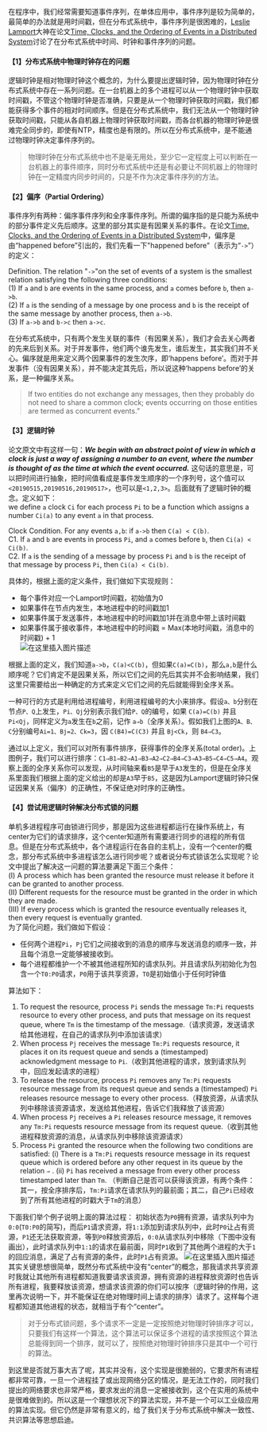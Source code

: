 在程序中，我们经常需要知道事件序列，在单体应用中，事件序列是较为简单的，最简单的办法就是用时间戳，但在分布式系统中，事件序列是很困难的，[Leslie Lamport](https://en.wikipedia.org/wiki/Leslie_Lamport)大神在论文[Time, Clocks, and the Ordering of Events in a Distributed System](http://lamport.azurewebsites.net/pubs/time-clocks.pdf)讨论了在分布式系统中时间、时钟和事件序列的问题。


#### 【1】分布式系统中物理时钟存在的问题
逻辑时钟是相对物理时钟这个概念的，为什么要提出逻辑时钟，因为物理时钟在分布式系统中存在一系列问题。在一台机器上的多个进程可以从一个物理时钟中获取时间戳，不管这个物理时钟是否准确，只要是从一个物理时钟获取时间戳，我们都能获得多个事件的相对时间顺序。但是在分布式系统中，我们无法从一个物理时钟获取时间戳，只能从各自机器上物理时钟获取时间戳，而各台机器的物理时钟是很难完全同步的，即使有NTP，精度也是有限的。所以在分布式系统中，是不能通过物理时钟决定事件序列的。

>物理时钟在分布式系统中也不是毫无用处，至少它一定程度上可以判断在一台机器上的事件顺序，同时分布式系统中还是有必要让不同机器上的物理时钟在一定精度内同步时间的，只是不作为决定事件序列的方法。

#### 【2】偏序（Partial Ordering）
事件序列有两种：偏序事件序列和全序事件序列。所谓的偏序指的是只能为系统中的部分事件定义先后顺序。这里的部分其实是有因果关系的事件。在论文[Time, Clocks, and the Ordering of Events in a Distributed System](http://lamport.azurewebsites.net/pubs/time-clocks.pdf)中，偏序是由“happened before”引出的，我们先看一下"happened before"（表示为“`->`”）的定义：

Definition. The relation "`->`"on the set of events of a system is the smallest relation satisfying the following three conditions:   
(1) If `a` and `b` are events in the same process, and `a` comes before `b`, then `a->b`.   
(2) If `a` is the sending of a message by one process and `b` is the receipt of the same message by another process, then `a->b`.    
(3) If `a->b` and `b->c` then `a->c`. 

在分布式系统中，只有两个发生关联的事件（有因果关系），我们才会去关心两者的先来后到关系。对于并发事件，他们两个谁先发生，谁后发生，其实我们并不关心。偏序就是用来定义两个因果事件的发生次序，即‘happens before’。而对于并发事件（没有因果关系），并不能决定其先后，所以说这种‘happens before’的关系，是一种偏序关系。
>If two entities do not exchange any messages, then they probably do not need to share a common clock; events occurring on those entities are termed as concurrent events.”

#### 【3】逻辑时钟
论文原文中有这样一句：***We begin with an abstract point of view in which a clock is just a way of assigning a number to an event, where the number is thought of as the time at which the event occurred.*** 这句话的意思是，可以把时间进行抽象，把时间值看成是事件发生顺序的一个序列号，这个值可以`<20190515,20190516,20190517>`，也可以是`<1,2,3>`。后面就有了逻辑时钟的概念。定义如下：      
we define `a` clock `Ci` for each process `Pi` to be a function which assigns a number `Ci(a)` to any event `a` in that process.

Clock Condition. For any events `a,b`: if `a->b` then `C(a) < C(b)`.       
C1. If `a` and `b` are events in process `Pi`, and `a` comes before `b`, then `Ci(a) < Ci(b)`.     
C2. If `a` is the sending of a message by process `Pi` and `b` is the receipt of that message by process `Pi`, then `Ci(a) < Ci(b)`.

具体的，根据上面的定义条件，我们做如下实现规则：    
- 每个事件对应一个Lamport时间戳，初始值为0      
- 如果事件在节点内发生，本地进程中的时间戳加1       
- 如果事件属于发送事件，本地进程中的时间戳加1并在消息中带上该时间戳     
- 如果事件属于接收事件，本地进程中的时间戳 = Max(本地时间戳，消息中的时间戳) + 1     
![在这里插入图片描述](https://user-gold-cdn.xitu.io/2019/7/1/16bac1363776d021?w=640&h=377&f=jpeg&s=62934)

根据上面的定义，我们知道`a->b`，`C(a)<C(b)`，但如果`C(a)=C(b)`，那么`a,b`是什么顺序呢？它们肯定不是因果关系，所以它们之间的先后其实并不会影响结果，我们这里只需要给出一种确定的方式来定义它们之间的先后就能得到全序关系。

一种可行的方式是利用给进程编号，利用进程编号的大小来排序。假设`a、b`分别在节点`P、Q`上发生，`Pi、Qj`分别表示我们给`P、Q`的编号，如果 `C(a)=C(b)` 并且 `Pi<Qj`，同样定义为`a`发生在`b`之前，记作 `a⇒b`（全序关系）。假如我们上图的`A、B、C`分别编号`Ai=1、Bj=2、Ck=3`，因 `C(B4)=C(C3)` 并且 `Bj<Ck`，则 `B4⇒C3`。

通过以上定义，我们可以对所有事件排序，获得事件的全序关系(total order)。上图例子，我们可以进行排序：`C1⇒B1⇒B2⇒A1⇒B3⇒A2⇒C2⇒B4⇒C3⇒A3⇒B5⇒C4⇒C5⇒A4`。观察上面的全序关系你可以发现，从时间轴来看`B5`是早于`A3`发生的，但是在全序关系里面我们根据上面的定义给出的却是`A3`早于`B5`，这是因为Lamport逻辑时钟只保证因果关系（偏序）的正确性，不保证绝对时序的正确性。

#### 【4】尝试用逻辑时钟解决分布式锁的问题
单机多进程程序可由锁进行同步，那是因为这些进程都运行在操作系统上，有center为它们的请求排序，这个center知道所有需要进行同步的进程的所有信息。但是在分布式系统中，各个进程运行在各自的主机上，没有一个center的概念，那分布式系统中多进程该怎么进行同步呢？或者说分布式锁该怎么实现呢？论文中提出了解决这一问题的算法要满足下面三个条件：      
 (I) A process which has been granted the resource must release it before it can be granted to another process.     
 (II) Different requests for the resource must be granted in the order in which they are made.  
 (III) If every process which is granted the resource eventually releases it, then every request is eventually granted.      
为了简化问题，我们做如下假设：
- 任何两个进程`Pi`，`Pj`它们之间接收到的消息的顺序与发送消息的顺序一致，并且每个消息一定能够被接收到。
- 每个进程都维护一个不被其他进程所知的请求队列。并且请求队列初始化为包含一个`T0:P0`请求，`P0`用于该共享资源，`T0`是初始值小于任何时钟值

算法如下：
1. To request the resource, process `Pi` sends the message `Tm:Pi` requests resource to every other process, and puts that message on its request queue, where `Tm` is the timestamp of the message.（请求资源，发送请求给其他进程，在自己的请求队列中添加该请求）
2. When process `Pj` receives the message `Tm:Pi` requests resource, it places it on its request queue and sends a (timestamped) acknowledgment message to `Pi`.（收到其他进程的请求，放到请求队列中，回应发起请求的进程）
3. To release the resource, process `Pi` removes any `Tm:Pi` requests resource message from its request queue and sends a (timestamped) `Pi` releases resource message to every other process.（释放资源，从请求队列中移除该资源请求，发送给其他进程，告诉它们我释放了该资源）
4. When process `Pj` receives a `Pi` releases resource message, it removes any `Tm:Pi`  requests resource message from its request queue.（收到其他进程释放资源的消息，从请求队列中移除该资源请求）
5. Process `Pi` granted the resource when the following two conditions are satisfied:
	 (i) There is a `Tm:Pi` requests resource message in its request queue which is ordered before any other request in its queue by the relation `⇒` . 
	 (ii) `Pi` has received a message from every other process timestamped later than `Tm`.
	 （判断自己是否可以获得该资源，有两个条件：其一，按全序排序后，`Tm:Pi`请求在请求队列的最前面；其二，自己`Pi`已经收到了所有其他进程的时戳大于`Tm`的消息）

下面我们举个例子说明上面的算法过程：
初始状态为`P0`拥有资源，请求队列中为`0:0`(`T0:P0`的简写)，而后`P1`请求资源，将`1:1`添加到请求队列中，此时`P0`让占有资源，`P1`还无法获取资源，等到`P0`释放资源后，`0:0`从请求队列中移除（下图中没有画出），此时请求队列中`1:1`的请求在最前面，同时`P1`收到了其他两个进程的大于`1`的回应消息，满足了占有资源的条件，此时`P1`占有资源。
![在这里插入图片描述](https://user-gold-cdn.xitu.io/2019/7/1/16bac136383e8bcf?w=838&h=364&f=png&s=41812)
其实关键思想很简单，既然分布式系统中没有“center”的概念，那我请求共享资源时我就让其他所有进程都知道我要请求该资源，拥有资源的进程释放资源时也告诉所有进程，我要释放该资源，想请求该资源的你们可以按序（逻辑时钟的作用，这里再次说明一下，并不能保证在绝对物理时间上请求的排序）请求了。这样每个进程都知道其他进程的状态，就相当于有个“center”。
>对于分布式锁问题，多个请求不一定是一定按照绝对物理时钟排序才可以，只要我们有这样一个算法，这个算法可以保证多个进程的请求按照这个算法总能得到同一个排序，就可以了，按照绝对物理时钟排序只是其中一个可行的算法。

到这里是否就万事大吉了呢，其实并没有，这个实现是很脆弱的，它要求所有进程都非常可靠，一旦一个进程挂了或出现网络分区的情况，是无法工作的，同时我们提出的网络要求也非常严格，要求发出的消息一定被接收到，这个在实用的系统中是很难做到的。所以这是一个理想状况下的算法实现，并不是一个可以工业级应用的算法实现。但它仍然是非常有意义的，给了我们关于分布式系统中解决一致性、共识算法等思想启迪。